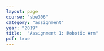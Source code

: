 ```yaml
---
layout: page
course: "sbe306"
category: "assignment"
year: "2019"
title:  "Assignment 1: Robotic Arm"
pdf: true
---
```

